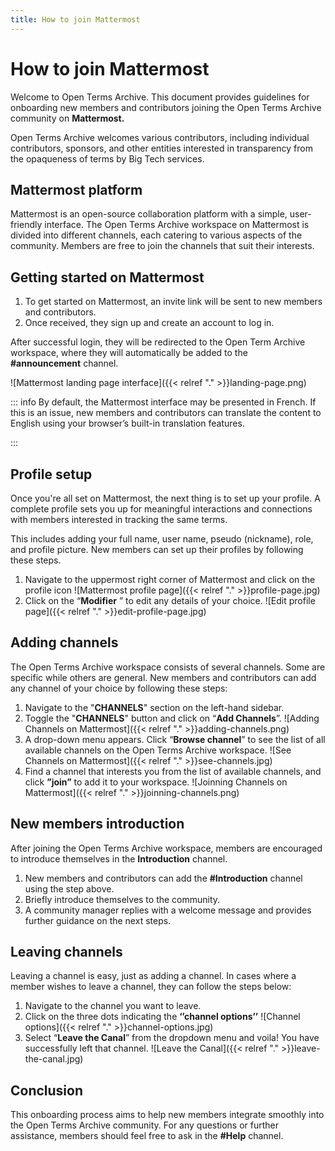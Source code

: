 ```yaml
---
title: How to join Mattermost
---
```


# How to join Mattermost

Welcome to Open Terms Archive. This document provides guidelines for onboarding new members and contributors joining the Open Terms Archive community on  **Mattermost.** 

Open Terms Archive welcomes various contributors, including individual contributors, sponsors, and other entities interested in transparency from the opaqueness of terms by Big Tech services.

## Mattermost platform

Mattermost is an open-source collaboration platform with a simple, user-friendly interface. The Open Terms Archive workspace on Mattermost is divided into different channels, each catering to various aspects of the community. Members are free to join the channels that suit their interests.

## Getting started on Mattermost

1. To get started on Mattermost, an invite link will be sent to new members and contributors.
2. Once received, they sign up and create an account to log in.

After successful login, they will be redirected to the Open Term Archive workspace, where they will automatically be added to the  **\#announcement** channel.

![Mattermost landing page interface]({{< relref "." >}}landing-page.png)

::: info
By default, the Mattermost interface may be presented in French. If this is an issue, new members and contributors can translate the content to English using your browser’s built-in translation features.

:::

## Profile setup

Once you're all set on Mattermost, the next thing is to set up your profile. A complete profile sets you up for meaningful interactions and connections with members interested in tracking the same terms.

This includes adding your full name, user name, pseudo (nickname), role, and profile picture. New members can set up their profiles by following these steps.

1. Navigate to the uppermost right corner of Mattermost and click on the profile icon
   ![Mattermost profile page]({{< relref "." >}}profile-page.jpg)
2. Click on the “**Modifier** ” to edit any details of your choice.
   ![Edit profile page]({{< relref "." >}}edit-profile-page.jpg)

## Adding channels

The Open Terms Archive workspace consists of several channels. Some are specific while others are general. New members and contributors can add any channel of your choice by following these steps:

1. Navigate to the "**CHANNELS**" section on the left-hand sidebar.
2. Toggle the "**CHANNELS**" button and click on “**Add Channels**”.
   ![Adding Channels on Mattermost]({{< relref "." >}}adding-channels.png)
3. A drop-down menu appears. Click “**Browse channel**” to see the list of all available channels on the Open Terms Archive workspace.
   ![See Channels on Mattermost]({{< relref "." >}}see-channels.jpg)
4. Find a channel that interests you from the list of available channels, and click **”join”** to add it to your workspace.
   ![Joinning Channels on Mattermost]({{< relref "." >}}joinning-channels.png)

## New members introduction

After joining the Open Terms Archive workspace, members are encouraged to introduce themselves in the **Introduction** channel.

1. New members and contributors can add the **\#Introduction** channel using the step above.
2. Briefly introduce themselves to the community.
3. A community manager replies with a welcome message and provides further guidance on the next steps.

## Leaving channels

Leaving a channel is easy, just as adding a channel. In cases where a member wishes to leave a channel, they can follow the steps below:

1. Navigate to the channel you want to leave.
2. Click on the three dots indicating the **‘’channel options’’**
   ![Channel options]({{< relref "." >}}channel-options.jpg)
3. Select “**Leave the Canal**” from the dropdown menu and voila! You have successfully left that channel.
   ![Leave the Canal]({{< relref "." >}}leave-the-canal.jpg)

## Conclusion

This onboarding process aims to help new members integrate smoothly into the Open Terms Archive community. For any questions or further assistance, members should feel free to ask in the **\#Help** channel.
